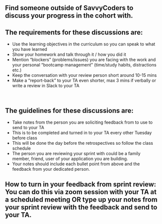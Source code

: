 ## Find someone outside of SavvyCoders to discuss your progress in the cohort with.

## The requirements for these discussions are:
  - Use the learning objectives in the curriculum so you can speak to what you have learned
  - Show your homework and talk through it / how you did it
  - Mention “blockers” (problems/issues) you are facing with the work and your personal “bootcamp management” (time/study habits, distractions etc.)
  - Keep the conversation with your review person short around 10-15 mins
  - Make a “report-back” to your TA even shorter, max 3 mins if verbally or write a review in Slack to your TA
<br>

## The guidelines for these discussions are:
  - Take notes from the person you are soliciting feedback from to use to send to your TA
  - This is to be completed and turned in to your TA every other Tuesday before class
  - This will be done the day before the retrospectives so follow the class schedule
  - The person you are reviewing your sprint with could be a family member, friend, user of your application you are building.
  - Your notes should include each bullet point from above and the feedback from your dedicated person.

## **How to turn in your feedback from sprint review:** You can do this via zoom session with your TA at a scheduled meeting OR type up your notes from your sprint review with the feedback and send to your TA.
